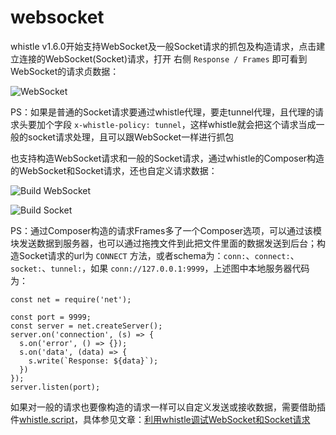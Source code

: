 # websocket
whistle v1.6.0开始支持WebSocket及一般Socket请求的抓包及构造请求，点击建立连接的WebSocket(Socket)请求，打开 右侧 `Response / Frames` 即可看到WebSocket的请求贞数据：

![WebSocket](https://user-images.githubusercontent.com/11450939/122701249-6610f900-d27f-11eb-945d-eca29d163063.gif)

PS：如果是普通的Socket请求要通过whistle代理，要走tunnel代理，且代理的请求头要加个字段 `x-whistle-policy: tunnel`，这样whistle就会把这个请求当成一般的socket请求处理，且可以跟WebSocket一样进行抓包

也支持构造WebSocket请求和一般的Socket请求，通过whistle的Composer构造的WebSocket和Socket请求，还也自定义请求数据：

![Build WebSocket](https://user-images.githubusercontent.com/11450939/122701285-775a0580-d27f-11eb-8257-49f70edf6a08.gif)


![Build Socket](https://user-images.githubusercontent.com/11450939/122701238-5f828180-d27f-11eb-99b5-2da593a67b3b.gif)



PS：通过Composer构造的请求Frames多了一个Composer选项，可以通过该模块发送数据到服务器，也可以通过拖拽文件到此把文件里面的数据发送到后台；构造Socket请求的url为 `CONNECT` 方法，或者schema为：`conn:`、`connect:`、`socket:`、`tunnel:`，如果 `conn://127.0.0.1:9999`，上述图中本地服务器代码为：

	const net = require('net');

	const port = 9999;
	const server = net.createServer();
	server.on('connection', (s) => {
	  s.on('error', () => {});
	  s.on('data', (data) => {
	    s.write(`Response: ${data}`);
	  })
	});
	server.listen(port);




如果对一般的请求也要像构造的请求一样可以自定义发送或接收数据，需要借助插件[whistle.script](https://github.com/whistle-plugins/whistle.script)，具体参见文章：[利用whistle调试WebSocket和Socket请求](http://imweb.io/topic/5a11b1b8ef79bc941c30d91a)